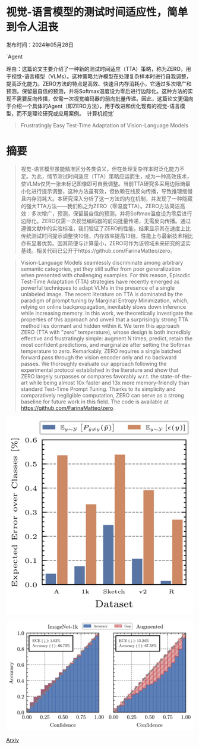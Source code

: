 # 视觉-语言模型的测试时间适应性，简单到令人沮丧

发布时间：2024年05月28日

`Agent

理由：这篇论文主要介绍了一种新的测试时间适应（TTA）策略，称为ZERO，用于视觉-语言模型（VLMs）。这种策略允许模型在处理复杂样本时进行自我调整，提高泛化能力。ZERO方法的特点是高效、快速且内存消耗小，它通过多次增广和预测，保留最自信的预测，并将Softmax温度设为零后进行边际化。这种方法的实现不需要反向传播，仅需一次视觉编码器的前向批量传递。因此，这篇论文更偏向于介绍一个具体的Agent（即ZERO方法），用于改进和优化现有的视觉-语言模型，而不是理论研究或应用案例。` `计算机视觉`

> Frustratingly Easy Test-Time Adaptation of Vision-Language Models

# 摘要

> 视觉-语言模型虽能精准区分各类语义，但在处理复杂样本时泛化能力不足。为此，情节测试时间适应（TTA）策略应运而生，成为一种高效技术，使VLMs仅凭一张未标记图像即可自我调整。当前TTA研究多采用边际熵最小化进行提示调整，这种方法虽有效，但依赖在线反向传播，导致推理缓慢且内存消耗大。本研究深入分析了这一方法的内在机制，并发现了一种隐藏的强大TTA方法——我们称之为ZERO（零温度TTA）。ZERO方法简洁高效：多次增广，预测，保留最自信的预测，并将Softmax温度设为零后进行边际化。ZERO仅需一次视觉编码器的前向批量传递，无需反向传播。通过遵循文献中的实验标准，我们验证了ZERO的性能，结果显示其在速度上比传统测试时间提示调整快10倍，内存效率提高13倍，性能上与最新技术相比亦有显著优势。因其简便与计算量小，ZERO可作为该领域未来研究的坚实基线。相关代码已公开于https://github.com/FarinaMatteo/zero。

> Vision-Language Models seamlessly discriminate among arbitrary semantic categories, yet they still suffer from poor generalization when presented with challenging examples. For this reason, Episodic Test-Time Adaptation (TTA) strategies have recently emerged as powerful techniques to adapt VLMs in the presence of a single unlabeled image. The recent literature on TTA is dominated by the paradigm of prompt tuning by Marginal Entropy Minimization, which, relying on online backpropagation, inevitably slows down inference while increasing memory. In this work, we theoretically investigate the properties of this approach and unveil that a surprisingly strong TTA method lies dormant and hidden within it. We term this approach ZERO (TTA with "zero" temperature), whose design is both incredibly effective and frustratingly simple: augment N times, predict, retain the most confident predictions, and marginalize after setting the Softmax temperature to zero. Remarkably, ZERO requires a single batched forward pass through the vision encoder only and no backward passes. We thoroughly evaluate our approach following the experimental protocol established in the literature and show that ZERO largely surpasses or compares favorably w.r.t. the state-of-the-art while being almost 10x faster and 13x more memory-friendly than standard Test-Time Prompt Tuning. Thanks to its simplicity and comparatively negligible computation, ZERO can serve as a strong baseline for future work in this field. The code is available at https://github.com/FarinaMatteo/zero.

![视觉-语言模型的测试时间适应性，简单到令人沮丧](../../../paper_images/2405.18330/x1.png)

![视觉-语言模型的测试时间适应性，简单到令人沮丧](../../../paper_images/2405.18330/rpI.png)

[Arxiv](https://arxiv.org/abs/2405.18330)